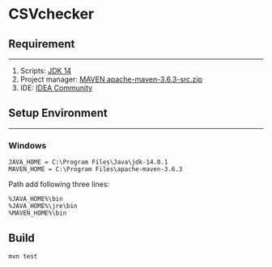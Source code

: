 # CSVchecker
## Requirement
---
1. Scripts: [JDK 14](https://www.oracle.com/java/technologies/javase-jdk14-downloads.html)
2. Project manager: [MAVEN 	apache-maven-3.6.3-src.zip](http://maven.apache.org/download.cgi)
3. IDE: [IDEA Community](https://www.jetbrains.com/idea/download/#section=windows)

## Setup Environment
---
### Windows
```
JAVA_HOME = C:\Program Files\Java\jdk-14.0.1
MAVEN_HOME = C:\Program Files\apache-maven-3.6.3
```
Path add following three lines:
```
%JAVA_HOME%\bin
%JAVA_HOME%\jre\bin
%MAVEN_HOME%\bin
```

## Build
```
mvn test
```
